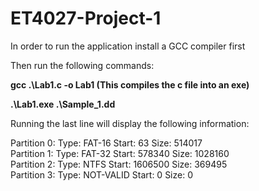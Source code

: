 # ET4027-Project-1

In order to run the application install a GCC compiler first

Then run the following commands: 

**gcc .\Lab1.c -o Lab1 (This compiles the c file into an exe)**

**.\Lab1.exe .\Sample_1.dd**


Running the last line will display the following information: 

Partition 0: Type: FAT-16       Start: 63           Size: 514017      
Partition 1: Type: FAT-32       Start: 578340       Size: 1028160     
Partition 2: Type: NTFS         Start: 1606500      Size: 369495      
Partition 3: Type: NOT-VALID    Start: 0            Size: 0
